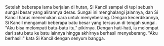 Setelah beberapa lama berjalan di hutan, Si Kancil sampai di tepi sebuah sungai besar yang alirannya deras. Sungai ini menghalangi jalannya, dan Si Kancil harus menemukan cara untuk menyeberang. Dengan kecerdikannya, Si Kancil mengamati beberapa batu besar yang tersusun di tengah sungai. "Aku bisa melompati batu-batu itu," pikirnya. Dengan hati-hati, ia melompat dari satu batu ke batu lainnya hingga akhirnya berhasil menyeberang. "Aku berhasil!" kata Si Kancil dengan senyum bangga.